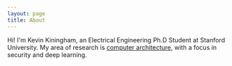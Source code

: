 ```yaml
---
layout: page
title: About
---
```


Hi! I'm Kevin Kiningham, an Electrical Engineering Ph.D Student at Stanford University.
My area of research is [computer architecture](https://en.wikipedia.org/wiki/Computer_architecture), with a focus in security and deep learning.
